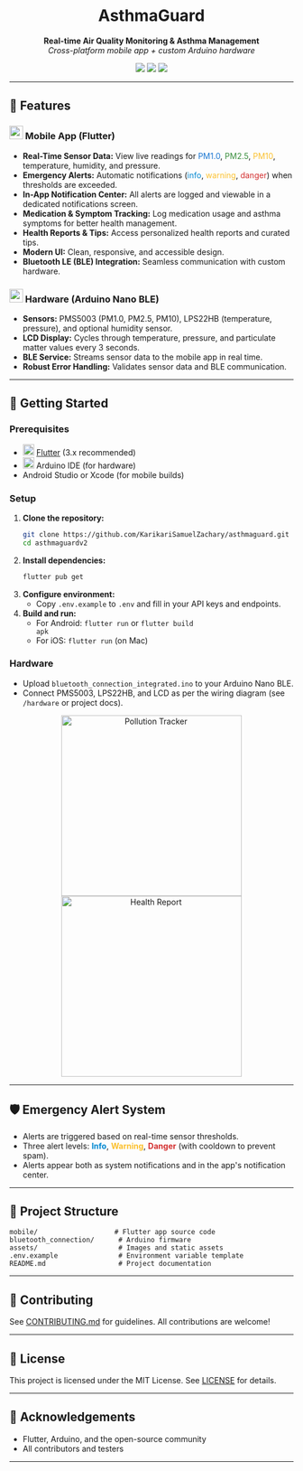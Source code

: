 <!-- Banner image -->
<p align="center>
  <img src="assets/images/asthmaguard-logo.svg" alt="AsthmaGuard Logo" width="180"/>
</p>

<h1 align="center">AsthmaGuard</h1>

<p align="center">
  <b>Real-time Air Quality Monitoring & Asthma Management</b><br>
  <i>Cross-platform mobile app + custom Arduino hardware</i>
</p>

<p align="center">
  <img src="https://img.shields.io/badge/Flutter-3.x-blue?logo=flutter"/>
  <img src="https://img.shields.io/badge/Arduino-Nano%20BLE-green?logo=arduino"/>
  <img src="https://img.shields.io/badge/License-MIT-yellow"/>
</p>

---

## 🚀 Features

### <img src="https://img.icons8.com/color/48/000000/smartphone-tablet.png" width="24"/> Mobile App (Flutter)
- <b>Real-Time Sensor Data:</b> View live readings for <span style="color:#1976d2">PM1.0</span>, <span style="color:#388e3c">PM2.5</span>, <span style="color:#fbc02d">PM10</span>, temperature, humidity, and pressure.
- <b>Emergency Alerts:</b> Automatic notifications (<span style="color:#0288d1">info</span>, <span style="color:#fbc02d">warning</span>, <span style="color:#d32f2f">danger</span>) when thresholds are exceeded.
- <b>In-App Notification Center:</b> All alerts are logged and viewable in a dedicated notifications screen.
- <b>Medication & Symptom Tracking:</b> Log medication usage and asthma symptoms for better health management.
- <b>Health Reports & Tips:</b> Access personalized health reports and curated tips.
- <b>Modern UI:</b> Clean, responsive, and accessible design.
- <b>Bluetooth LE (BLE) Integration:</b> Seamless communication with custom hardware.

### <img src="https://img.icons8.com/color/48/000000/microchip.png" width="24"/> Hardware (Arduino Nano BLE)
- <b>Sensors:</b> PMS5003 (PM1.0, PM2.5, PM10), LPS22HB (temperature, pressure), and optional humidity sensor.
- <b>LCD Display:</b> Cycles through temperature, pressure, and particulate matter values every 3 seconds.
- <b>BLE Service:</b> Streams sensor data to the mobile app in real time.
- <b>Robust Error Handling:</b> Validates sensor data and BLE communication.

---

## 📱 Getting Started

### Prerequisites
- <img src="https://img.icons8.com/color/48/000000/flutter.png" width="20"/> [Flutter](https://flutter.dev/docs/get-started/install) (3.x recommended)
- <img src="https://img.icons8.com/color/48/000000/arduino.png" width="20"/> Arduino IDE (for hardware)
- Android Studio or Xcode (for mobile builds)

### Setup
1. <b>Clone the repository:</b>
   ```sh
   git clone https://github.com/KarikariSamuelZachary/asthmaguard.git
   cd asthmaguardv2
   ```
2. <b>Install dependencies:</b>
   ```sh
   flutter pub get
   ```
3. <b>Configure environment:</b>
   - Copy <code>.env.example</code> to <code>.env</code> and fill in your API keys and endpoints.
4. <b>Build and run:</b>
   - For Android: <code>flutter run</code> or <code>flutter build apk</code>
   - For iOS: <code>flutter run</code> (on Mac)

### Hardware
- Upload <code>bluetooth_connection_integrated.ino</code> to your Arduino Nano BLE.
- Connect PMS5003, LPS22HB, and LCD as per the wiring diagram (see <code>/hardware</code> or project docs).

<p align="center">
  <img src="assets/images/phone_alert.png" alt="Pollution Tracker" width="320"/>
  <img src="assets/images/wellness_journey_vector.jpg" alt="Health Report" width="320"/>
</p>

---

## 🛡️ Emergency Alert System
- Alerts are triggered based on real-time sensor thresholds.
- Three alert levels: <b style="color:#0288d1">Info</b>, <b style="color:#fbc02d">Warning</b>, <b style="color:#d32f2f">Danger</b> (with cooldown to prevent spam).
- Alerts appear both as system notifications and in the app's notification center.

---

## 📂 Project Structure
```text
mobile/                   # Flutter app source code
bluetooth_connection/      # Arduino firmware
assets/                    # Images and static assets
.env.example               # Environment variable template
README.md                  # Project documentation
```

---

## 🤝 Contributing
See [CONTRIBUTING.md](CONTRIBUTING.md) for guidelines. All contributions are welcome!

---

## 📄 License
This project is licensed under the MIT License. See [LICENSE](LICENSE) for details.

---

## 🙏 Acknowledgements
- Flutter, Arduino, and the open-source community
- All contributors and testers

---
